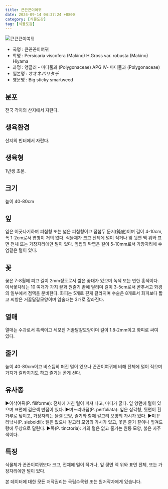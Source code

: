```yaml
---
title: 큰끈끈이여뀌
date: 2024-09-14 04:37:24 +0800
category: [식물도감]
tag: [식물도감]
---
```




![큰끈끈이여뀌](/fileUpload/plants/basic/Polygonaceae/Persicaria/1452/1_th2.jpg)
- 국명 : 큰끈끈이여뀌
- 학명 : Persicaria viscofera (Makino) H.Gross var. robusta (Makino) Hiyama
- 과명 : 앵글러 - 마디풀과 (Polygonaceae) APG Ⅳ- 마디풀과 (Polygonaceae)
- 일본명 : オオネバリタデ
- 영문명 : Big sticky smartweed


## 분포
전국 각지의 산지에서 자란다.
## 생육환경
산지의 빈터에서 자란다.
## 생육형
1년생 초본.
## 크기
높이 40-80cm
## 잎
잎은 어긋나기하며 피침형 또는 넓은 피침형이고 점첨두 둔저(鈍底)이며  길이 4-10cm, 폭 1-2cm로서 엽병이 거의 없다.  식물체가 크고 전체에 털이 적거나 잎 뒷면 맥 위와 표면 전체 또는 가장자리에만 털이 있다. 잎집의 탁엽은 길이 5-10mm로서 가장자리에 수염같은 털이 있다.
## 꽃
꽃은 7-8월에 피고 길이 2mm정도로서 짧은 꽃대가 있으며 녹색 또는 연한 홍색이다. 이삭꽃차례는 10 여개가 가지 끝과 원줄기 끝에 달리며 길이 3-5cm로서 곧추서고 화경의 일부에서 점액을 분비한다. 화피는 5개로 깊게 갈라지며 수술은 8개로서 화피보다 짧고 씨방은 거꿀달걀모양이며 암술대는 3개로 갈라진다.
## 열매
열매는 수과로서 흑색이고 세모진 거꿀달걀모양이며 길이 1.8-2mm이고 화피로 싸여 있다.
## 줄기
높이 40-80cm이고 비스듬히 퍼진 털이 있으나 끈끈이여뀌에 비해 전체에 털이 적으며 가지가 갈라지기도 하고 줄기는 곧게 선다.
## 유사종
▶이삭여뀌(P. filiforme): 전체에 거친 털이 퍼져 나고, 마디가 굵다. 잎 양면에 털이 있으며 표면에 검은색 반점이 있다.▶며느리배꼽(P. perfoliata): 잎은 삼각형, 뒷면이 흰 가루로 덮이고, 가장자리는 물결 모양, 줄기와 함께 갈고리 모양의 가시가 있다.▶미꾸리낚시(P. sieboldii): 털은 없으나 갈고리 모양의 가시가 있고, 꽃은 줄기 끝이나 잎겨드랑에 두상으로 달린다.▶쪽(P. tinctoria): 거의 털은 없고 줄기는 원통 모양, 붉은 자주색이다.
## 특징
식물체가 끈끈이여뀌보다 크고, 전체에 털이 적거나, 잎 뒷면 맥 위와 표면 전체, 또는 가장자리에만 털이 있다.






본 데이터에 대한 모든 저작권리는 국립수목원 또는 원저작자에게 있습니다.
